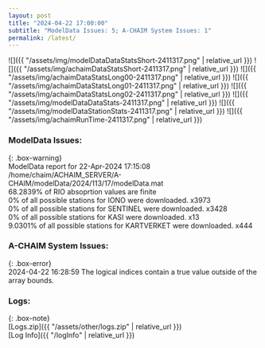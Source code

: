 ```yaml
---
layout: post
title: "2024-04-22 17:00:00"
subtitle: "ModelData Issues: 5; A-CHAIM System Issues: 1"
permalink: /latest/
---
```


![]({{ "/assets/img/modelDataDataStatsShort-2411317.png" | relative_url }})
![]({{ "/assets/img/achaimDataStatsShort-2411317.png" | relative_url }})
![]({{ "/assets/img/achaimDataStatsLong00-2411317.png" | relative_url }})
![]({{ "/assets/img/achaimDataStatsLong01-2411317.png" | relative_url }})
![]({{ "/assets/img/achaimDataStatsLong02-2411317.png" | relative_url }})
![]({{ "/assets/img/modelDataDataStats-2411317.png" | relative_url }})
![]({{ "/assets/img/modelDataStationStats-2411317.png" | relative_url }})
![]({{ "/assets/img/achaimRunTime-2411317.png" | relative_url }})


### ModelData Issues:  
  
{: .box-warning}  
 ModelData report for 22-Apr-2024 17:15:08   
 /home/chaim/ACHAIM_SERVER/A-CHAIM/modelData/2024/113/17/modelData.mat   
 68.2839% of RIO absoprtion values are finite   
 0% of all possible stations for IONO were downloaded. x3973   
 0% of all possible stations for SENTINEL were downloaded. x3428   
 0% of all possible stations for KASI were downloaded. x13   
 9.0301% of all possible stations for KARTVERKET were downloaded. x444   
  
### A-CHAIM System Issues:  
  
{: .box-error}  
2024-04-22 16:28:59 The logical indices contain a true value outside of the array bounds.  

### Logs:  
  
{: .box-note}  
[Logs.zip]({{ "/assets/other/logs.zip" | relative_url }})  
[Log Info]({{ "/logInfo" | relative_url }})  
